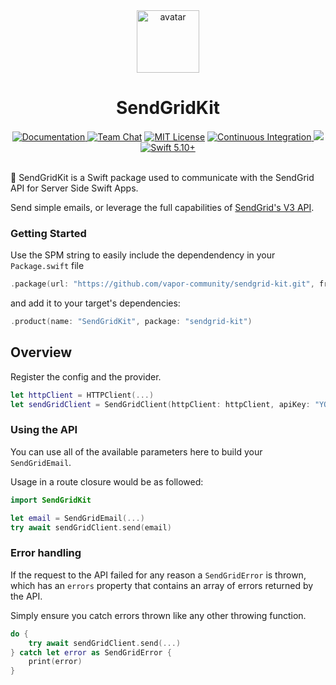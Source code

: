 <div align="center">
    <img src="https://avatars.githubusercontent.com/u/26165732?s=200&v=4" width="100" height="100" alt="avatar" />
    <h1>SendGridKit</h1>
    <a href="https://swiftpackageindex.com/vapor-community/sendgrid-kit/documentation">
        <img src="https://design.vapor.codes/images/readthedocs.svg" alt="Documentation">
    </a>
    <a href="https://discord.gg/vapor"><img src="https://design.vapor.codes/images/discordchat.svg" alt="Team Chat"></a>
    <a href="LICENSE"><img src="https://design.vapor.codes/images/mitlicense.svg" alt="MIT License"></a>
    <a href="https://github.com/vapor-community/sendgrid-kit/actions/workflows/test.yml">
        <img src="https://img.shields.io/github/actions/workflow/status/vapor-community/sendgrid-kit/test.yml?event=push&style=plastic&logo=github&label=tests&logoColor=%23ccc" alt="Continuous Integration">
    </a>
    <a href="https://codecov.io/github/vapor-community/sendgrid-kit">
        <img src="https://img.shields.io/codecov/c/github/vapor-community/sendgrid-kit?style=plastic&logo=codecov&label=codecov">
    </a>
    <a href="https://swift.org">
        <img src="https://design.vapor.codes/images/swift510up.svg" alt="Swift 5.10+">
    </a>
</div>
<br>

📧 SendGridKit is a Swift package used to communicate with the SendGrid API for Server Side Swift Apps.

Send simple emails, or leverage the full capabilities of [SendGrid's V3 API](https://www.twilio.com/docs/sendgrid/api-reference/mail-send/mail-send).

### Getting Started

Use the SPM string to easily include the dependendency in your `Package.swift` file

```swift
.package(url: "https://github.com/vapor-community/sendgrid-kit.git", from: "2.0.0")
```

and add it to your target's dependencies:

```swift
.product(name: "SendGridKit", package: "sendgrid-kit")
```

## Overview

Register the config and the provider.

~~~~swift
let httpClient = HTTPClient(...)
let sendGridClient = SendGridClient(httpClient: httpClient, apiKey: "YOUR_API_KEY")
~~~~

### Using the API

You can use all of the available parameters here to build your `SendGridEmail`.

Usage in a route closure would be as followed:

~~~~swift
import SendGridKit

let email = SendGridEmail(...)
try await sendGridClient.send(email)
~~~~

### Error handling

If the request to the API failed for any reason a `SendGridError` is thrown, which has an `errors` property that contains an array of errors returned by the API.

Simply ensure you catch errors thrown like any other throwing function.

~~~~swift
do {
    try await sendGridClient.send(...)
} catch let error as SendGridError {
    print(error)
}
~~~~
